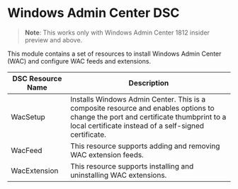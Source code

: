 # Windows Admin Center DSC

> **Note**: This works only with Windows Admin Center 1812 insider preview and above.

This module contains a set of resources to install Windows Admin Center (WAC) and configure WAC feeds and extensions. 

| DSC Resource Name | Description                                                  |
| ----------------- | ------------------------------------------------------------ |
| WacSetup          | Installs Windows Admin Center. This is a composite resource and enables options to change the port and certificate thumbprint to a local certificate instead of a self-signed certificate. |
| WacFeed           | This resource supports adding and removing WAC extension feeds. |
| WacExtension      | This resource supports installing and uninstalling WAC extensions. |

